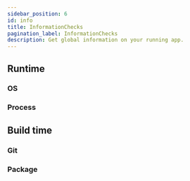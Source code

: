 ```yaml
---
sidebar_position: 6
id: info
title: InformationChecks
pagination_label: InformationChecks
description: Get global information on your running app.
---
```


## Runtime

### OS

### Process

## Build time

### Git

### Package
